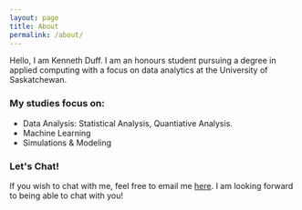 ```yaml
---
layout: page
title: About
permalink: /about/
---
```

Hello, I am Kenneth Duff. I am an honours student pursuing a degree in applied computing with a focus on data analytics at the University of Saskatchewan.

### My studies focus on:
 * Data Analysis: Statistical Analysis, Quantiative Analysis.
 * Machine Learning
 * Simulations & Modeling

### Let's Chat!
If you wish to chat with me, feel free to email me [here](mailto:kenneth.duff%40usask.ca). I am looking forward to being able to chat with you!
